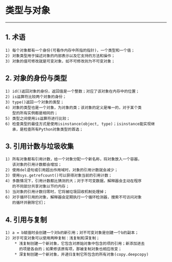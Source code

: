 # **类型与对象**
***

## **1. 术语**
    1) 每个对象都有一个身份(可看作内存中所指的指针)，一个类型和一个值；
    2) 对象类型用于描述对象的内部表示以及它支持的方法和操作；
    3) 对象的值可修改就是可变对象，如不可修改则为不可变对象；

## **2. 对象的身份与类型**
    1) id()返回对象的身份，返回值是一个整数；对应了该对象在内存中的位置；
    2) is运算符比较两个对象的身份；
    3) type()返回一个对象的类型；
    4) 对象的类型也是一个对象，为对象的类；该对象的定义是唯一的，对于某个类
       型的所有实例都是相同的；
    5) 类型之间使用is运算符进行比较；
    6) 检查类型的最佳方式是使用isinstance(object, type)；isinstance能实现继
       承，是检查所有Python对象类型的首选；

## **3. 引用计数与垃圾收集**
    1) 所有对象都有引用计数，给一个对象分配一个新名称，将对象放入一个容器，
       该对象的引用计数都会增加；
    2) 使用del语句或引用超出作用域时，对象的引用计数就会减少；
    3) 使用sys.getrefcount()可以获得对象当前的引用计数；
    4) 多数情况下，引用计数都比猜测的大；对于不可变数据，解释器会主动在程序
       的不同部分共享对象以节约内存；
    5) 当对象的引用计数归零时，它将被垃圾回收机制处理掉；
    6) 对于循环引用的对象，解释器会定期执行一个循环检测器，搜索不可访问对象
       的循环并删除它们；

## **4. 引用与复制**
    1) a = b赋值时会创建一个对b的新引用；对不可变对象是创建一个b的副本；
    2) 对于可变对象可以使用两种复制：浅复制和深复制；
        * 浅复制创建一个新对象，它包含对原始对象中包含的项的引用；新添加进去
          的项是各自的；如果修该原有项，那被复制对象也相应改变；
        * 深复制创建一个新对象，并递归复制它所包含的所有对象(copy.deepcopy)
